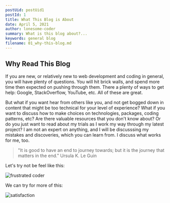 ```yaml
---
postUid: postUid1
postId: 1
title: What This Blog is About
date: April 5, 2021
author: lonesome-coder
summary: What is this blog about?...
keywords: general blog
filename: 01_why-this-blog.md
---
```


## Why Read This Blog

If you are new, or relatively new to web development and coding in general, you will have plenty of questions. You will hit brick walls, and spend more time then expected on pushing through them. There a plenty of ways to get help: Google, StackOverflow, YouTube, etc. All of these are great.

But what if you want hear from others like you, and not get bogged down in content that might be too technical for your level of experience? What if you want to discuss how to make choices on technologies, packages, coding patterns, etc? Are there valuable resources that you don't know about? Or do you just want to read about my trials as I work my way through my latest project? I am not an expert on anything, and I will be discusssing my mistakes and discoveries, which you can learn from. I discuss what works for me, too.

> "It is good to have an end to journey towards; but it is the journey that matters in the end."
> Ursula K. Le Guin

Let's try not be feel like this:

![frustrated coder](https://drive.google.com/uc?export=view&id=1WPaOSB_o7NLoN27_uDPfk1egMqeK1Pil)

We can try for more of this:

![satisfaction](https://drive.google.com/uc?export=view&id=1TYk3tIOp7jjvkAQpDr3xtOW8bhMNraCt)
